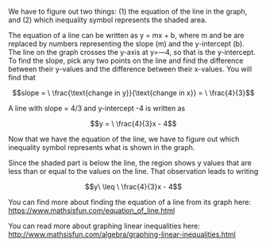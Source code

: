 We have to figure out two things: (1) the equation of the
line in the graph, and (2) which inequality symbol represents the shaded
area.

The equation of a line can be written as y = mx + b, where m and be are
replaced by numbers representing the slope (m) and the y-intercept (b).
The line on the graph crosses the y-axis at y=—4, so that is the
y-intercept. To find the slope, pick any two points on the line and find
the difference between their y-values and the difference between their
x-values. You will find that

$$slope = \ \frac{\text{change in y}}{\text{change in x}} = \ \frac{4}{3}$$

A line with slope = 4/3 and y-intercept -4 is written as

$$y = \ \frac{4}{3}x - 4$$

Now that we have the equation of the line, we have to figure out which
inequality symbol represents what is shown in the graph.

Since the shaded part is below the line, the region shows y values that
are less than or equal to the values on the line. That observation leads
to writing

$$y\  \leq \ \frac{4}{3}x - 4$$

You can find more about finding the equation of a line from its graph
here: <https://www.mathsisfun.com/equation_of_line.html>

You can read more about graphing linear inequalities here:
<http://www.mathsisfun.com/algebra/graphing-linear-inequalities.html>
